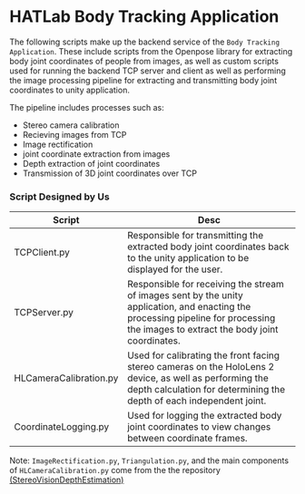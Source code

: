 # HATLab Body Tracking Application  

The following scripts make up the backend service of the `Body Tracking Application`. These include scripts from the Openpose library for extracting body joint coordinates of people from images, as well as custom scripts used for running the backend TCP server and client as well as performing the image processing pipeline for extracting and transmitting body joint coordinates to unity application.  

The pipeline includes processes such as:  

* Stereo camera calibration
* Recieving images from TCP
* Image rectification
* joint coordinate extraction from images
* Depth extraction of joint coordinates
* Transmission of 3D joint coordinates over TCP  

### Script Designed by Us  

|Script|Desc|
|------|----|
|TCPClient.py|Responsible for transmitting the extracted body joint coordinates back to the unity application to be displayed for the user.|
|TCPServer.py|Responsible for receiving the stream of images sent by the unity application, and enacting the processing pipeline for processing the images to extract the body joint coordinates.|
|HLCameraCalibration.py|Used for calibrating the front facing stereo cameras on the HoloLens 2 device, as well as performing the depth calculation for determining the depth of each independent joint.|
|CoordinateLogging.py|Used for logging the extracted body joint coordinates to view changes between coordinate frames.|  

Note: `ImageRectification.py`, `Triangulation.py`, and the main components of `HLCameraCalibration.py` come from the the repository [(StereoVisionDepthEstimation)](https://github.com/niconielsen32/ComputerVision/tree/master/StereoVisionDepthEstimation)
